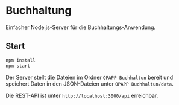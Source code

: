 # Buchhaltung

Einfacher Node.js-Server für die Buchhaltungs-Anwendung.

## Start

```bash
npm install
npm start
```

Der Server stellt die Dateien im Ordner `OPAPP Buchhaltun` bereit und speichert Daten in den JSON-Dateien unter `OPAPP Buchhaltun/data`.

Die REST-API ist unter `http://localhost:3000/api` erreichbar.
